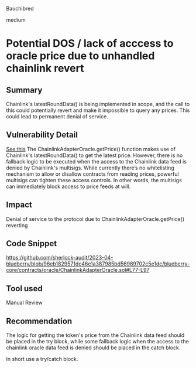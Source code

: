 Bauchibred

medium

# Potential DOS / lack of acccess to oracle price due to unhandled chainlink revert


## Summary

Chainlink's latestRoundData() is being implemented in scope, and the call to this could potentially revert and make it impossible to query any prices. This could lead to permanent denial of service.

## Vulnerability Detail

[See this](https://blog.openzeppelin.com/secure-smart-contract-guidelines-the-dangers-of-price-oracles/)
The ChainlinkAdapterOracle.getPrice() function makes use of Chainlink's latestRoundData() to get the latest price. However, there is no fallback logic to be executed when the access to the Chainlink data feed is denied by Chainlink's multisigs. While currently there’s no whitelisting mechanism to allow or disallow contracts from reading prices, powerful multisigs can tighten these access controls. In other words, the multisigs can immediately block access to price feeds at will.

## Impact

Denial of service to the protocol due to ChainlinkAdapterOracle.getPrice() reverting

## Code Snippet

https://github.com/sherlock-audit/2023-04-blueberry/blob/96eb1829571dc46e1a387985bd56989702c5e1dc/blueberry-core/contracts/oracle/ChainlinkAdapterOracle.sol#L77-L97

## Tool used

Manual Review

## Recommendation

The logic for getting the token's price from the Chainlink data feed should be placed in the try block, while some fallback logic when the access to the chainlink oracle data feed is denied should be placed in the catch block.

In short use a try/catch block.

